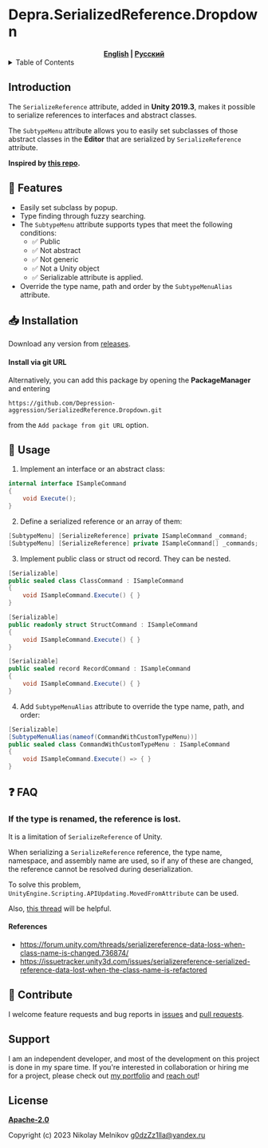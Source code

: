 ﻿# Depra.SerializedReference.Dropdown

<div align="center">
    <strong><a href="README.md">English</a> | <a href="README.RU.md">Русский</a></strong>
</div>

<details>
<summary>Table of Contents</summary>

- [Introduction](#introduction)
- [Features](#-features)
- [Installation](#-installation)
- [FAQ](#-faq)
- [Contribute](#contribute)
- [Support](#support)
- [License](#license)

</details>

## Introduction

The `SerializeReference` attribute, added in **Unity 2019.3**,
makes it possible to serialize references to interfaces and abstract classes.

The `SubtypeMenu` attribute allows you to easily set
subclasses of those abstract classes in the **Editor** that
are serialized by `SerializeReference` attribute.

**Inspired by [this repo](https://github.com/mackysoft/Unity-SerializeReferenceExtensions).**

## 🦾 Features

- Easily set subclass by popup.
- Type finding through fuzzy searching.
- The `SubtypeMenu` attribute supports types that meet the following conditions:
    - ✅ Public
    - ✅ Not abstract
    - ✅ Not generic
    - ✅ Not a Unity object
    - ✅ Serializable attribute is applied.
- Override the type name, path and order by the `SubtypeMenuAlias` attribute.

## 📥 Installation

Download any version from [releases](https://github.com/Depression-aggression/SerializedReference.Dropdown/releases).

#### Install via git URL

Alternatively, you can add this package by opening the **PackageManager** and entering

`https://github.com/Depression-aggression/SerializedReference.Dropdown.git`

from the `Add package from git URL` option.

## 🔰 Usage

1. Implement an interface or an abstract class:

```cs
internal interface ISampleCommand
{
    void Execute();
}
```

2. Define a serialized reference or an array of them:

```cs
[SubtypeMenu] [SerializeReference] private ISampleCommand _command;
[SubtypeMenu] [SerializeReference] private ISampleCommand[] _commands;
```

3. Implement public class or struct od record. They can be nested.

```cs
[Serializable]
public sealed class ClassCommand : ISampleCommand
{
    void ISampleCommand.Execute() { }
}

[Serializable]
public readonly struct StructCommand : ISampleCommand
{
    void ISampleCommand.Execute() { }
}

[Serializable]
public sealed record RecordCommand : ISampleCommand
{
    void ISampleCommand.Execute() { }
}
```

4. Add `SubtypeMenuAlias` attribute to override the type name, path, and order:

```cs
[Serializable]
[SubtypeMenuAlias(nameof(CommandWithCustomTypeMenu))]
public sealed class CommandWithCustomTypeMenu : ISampleCommand
{
    void ISampleCommand.Execute() => { }
}
```

## ❓ FAQ

### If the type is renamed, the reference is lost.

It is a limitation of `SerializeReference` of Unity.

When serializing a `SerializeReference` reference, the type name, namespace, and assembly name are used, so if any of
these are changed, the reference cannot be resolved during deserialization.

To solve this problem, `UnityEngine.Scripting.APIUpdating.MovedFromAttribute` can be used.

Also, [this thread](https://forum.unity.com/threads/serializereference-data-loss-when-class-name-is-changed.736874/)
will be helpful.

#### References

- https://forum.unity.com/threads/serializereference-data-loss-when-class-name-is-changed.736874/
- https://issuetracker.unity3d.com/issues/serializereference-serialized-reference-data-lost-when-the-class-name-is-refactored

## 🤝 Contribute

I welcome feature requests and bug reports in [issues](https://github.com/Depression-aggression/SerializedReference.Dropdown/issues)
and [pull requests](https://github.com/Depression-aggression/SerializedReference.Dropdown/pulls).

## Support

I am an independent developer,
and most of the development on this project is done in my spare time.
If you're interested in collaboration or hiring me for a project,
please check out [my portfolio](https://github.com/Depression-aggression) and [reach out](mailto:g0dzZz1lla@yandex.ru)!

## License

**[Apache-2.0](https://github.com/Depression-aggression/SerializedReference.Dropdown/blob/main/LICENSE)**

Copyright (c) 2023 Nikolay Melnikov
[g0dzZz1lla@yandex.ru](mailto:g0dzZz1lla@yandex.ru)